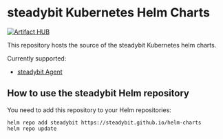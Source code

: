 # steadybit Kubernetes Helm Charts

[![Artifact HUB](https://img.shields.io/endpoint?url=https://artifacthub.io/badge/repository/steadybit)](https://artifacthub.io/packages/search?repo=steadybit)

This repository hosts the source of the steadybit Kubernetes helm charts.

Currently supported:

- [steadybit Agent](charts/steadybit-agent/README.md)

## How to use the steadybit Helm repository

You need to add this repository to your Helm repositories:

```
helm repo add steadybit https://steadybit.github.io/helm-charts
helm repo update
```